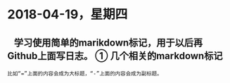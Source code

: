 2018-04-19，星期四
=
    学习使用简单的marikdown标记，用于以后再Github上面写日志。
① 几个相关的markdown标记
-
    比如“=”上面的内容会成为大标题，“-”上面的内容会成为副标题。
